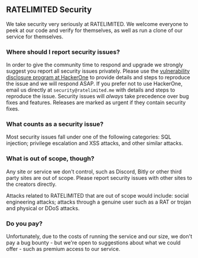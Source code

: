 ## RATELIMITED Security

We take security very seriously at RATELIMITED. We welcome everyone to peek at our code and verify for themselves, as well as run a clone of our service for themselves.

### Where should I report security issues?

In order to give the community time to respond and upgrade we strongly suggest you report all security issues privately. Please use the [vulnerability disclosure program at HackerOne](https://hackerone.com/ratelimited) to provide details and steps to reproduce the issue and we will respond ASAP. If you prefer not to use HackerOne, email us directly at `security@ratelimited.me` with details and steps to reproduce the issue. Security issues will *always* take precedence over bug fixes and features. Releases are marked as urgent if they contain security fixes.

### What counts as a security issue?

Most security issues fall under one of the following categories: SQL injection; privilege escalation and XSS attacks, and other similar attacks.

### What is out of scope, though?

Any site or service we don't control, such as Discord, Bitly or other third party sites are out of scope. Please report security issues with other sites to the creators directly.

Attacks related to RATELIMITED that are out of scope would include: social engineering attacks; attacks through a genuine user such as a RAT or trojan and physical or DDoS attacks.

### Do you pay?

Unfortunately, due to the costs of running the service and our size, we don't pay a bug bounty - but we're open to suggestions about what we could offer - such as premium access to our service.